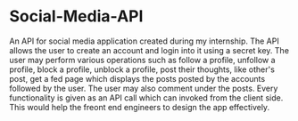 # Social-Media-API
An API for social media application created during my internship.
The API allows the user to create an account and login into it using a secret key.
The user may perform various operations such as follow a profile, unfollow a profile, block a profile, unblock a profile,
post their thoughts, like other's post, get a fed page which displays the posts posted by the accounts followed by the user. The user may also comment under the  posts.
Every functionality is given as an API call which can invoked from the client side. This would help the freont end engineers to design the app effectively.

